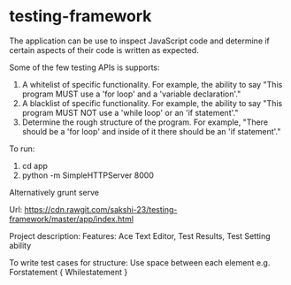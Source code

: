 # testing-framework

The application can be use to inspect JavaScript code and determine if certain aspects of their code is written as expected.

Some of the few testing APIs is supports:

1. A whitelist of specific functionality. For example, the ability to say "This program MUST use a 'for loop' and a 'variable declaration'."
2. A blacklist of specific functionality. For example, the ability to say "This program MUST NOT use a 'while loop' or an 'if statement'."
3. Determine the rough structure of the program. For example, "There should be a 'for loop' and inside of it there should be an 'if statement'."

 
To run:

1. cd app
2. python -m SimpleHTTPServer 8000 


Alternatively grunt serve

Url: https://cdn.rawgit.com/sakshi-23/testing-framework/master/app/index.html

Project description:
Features:
Ace Text Editor,
Test Results,
Test Setting ability


To write test cases for structure: Use space between each element 
e.g. Forstatement { Whilestatement }
